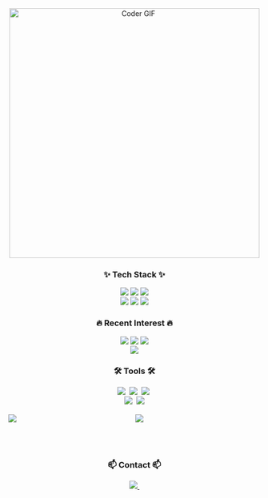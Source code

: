 <div align="center">
  <img src="https://media.giphy.com/media/SWoSkN6DxTszqIKEqv/giphy.gif" alt="Coder GIF" width="500">
</div>

<h3 align="center">✨ Tech Stack ✨</h3>
<div align="center">
<img src="https://img.shields.io/badge/java-007396?style=flat-square&logo=java&logoColor=white"/>
<img src="https://img.shields.io/badge/JavaScript-F7DF1E?style=flat-square&logo=javascript&logoColor=black"/>
<img src="https://img.shields.io/badge/CSS3-1572B6?style=flat-square&logo=css3&logoColor=white"/>
  </div>

<div align="center">
<img src="https://img.shields.io/badge/Spring-6DB33F?style=flat-square&logo=Spring&logoColor=white"/>
<img src="https://img.shields.io/badge/ORACLE-F80000?style=flat-square&logo=oracle&logoColor=white"/>
<img src="https://img.shields.io/badge/MySQL-4479A1?style=flat-square&logo=MySQL&logoColor=white"/>
</div>


<h3 align="center">🔥 Recent Interest 🔥</h3>
<div align="center">
<img src="https://img.shields.io/badge/React-61DAFB?style=flat-square&logo=React&logoColor=black"/>
<img src="https://img.shields.io/badge/Git-F05032?style=flat-square&logo=git&logoColor=white"/>
<img src="https://img.shields.io/badge/GitHub-181717?style=flat-square&logo=GitHub&logoColor=white"/>
</div>
<div align="center">
<img src="https://img.shields.io/badge/node.js-6DA55F?style=flat-square&logo=node.js&logoColor=white"/>
</div>

<h3 align="center">🛠 Tools 🛠</h3>
<div align="center">
<img src="https://img.shields.io/badge/Git-F05032?style=flat-square&logo=git&logoColor=white"/>&nbsp
<img src="https://img.shields.io/badge/GitHub-181717?style=flat-square&logo=GitHub&logoColor=white"/>&nbsp
<img src="https://img.shields.io/badge/Notion-F3F3F3.svg?style=flat-square&logo=notion&logoColor=black"/>&nbsp
  </div>
<div align="center">
<img src="https://img.shields.io/badge/Eclipse%20IDE-2C2255.svg?&style=flat-square&logo=Eclipse%20IDE&logoColor=white"/>&nbsp
  <img src="https://img.shields.io/badge/Visual Studio Code-007ACC?style=flat-square&logo=Visual Studio Code&logoColor=white"/>
</div>

<div align="center">
  <br>
  <img align="left" src="https://github-readme-stats.vercel.app/api?username=Hxxseung&show_icons=true&count_private=true&theme=gruvbox" />
<img src="https://github-readme-stats.vercel.app/api/top-langs/?username=Hxxseung&layout=compact&count_private=true&theme=gruvbox" />
  <br><br><br><br>
</div>


<div align="center">
  <h3 align="center">📫 Contact 📫</h3>
  <a href="mailto:soaorsith2@naver.com">
    <img
      src="https://img.shields.io/badge/soaorsith2@naver.com-6DB33F?style=for-the-badge&logo=naver&logoColor=white"/>&nbsp
  </a>
</div>
